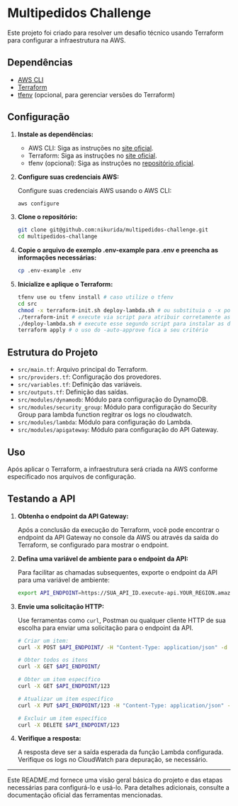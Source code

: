 # Multipedidos Challenge

Este projeto foi criado para resolver um desafio técnico usando Terraform para configurar a infraestrutura na AWS.

## Dependências

- [AWS CLI](https://aws.amazon.com/cli/)
- [Terraform](https://www.terraform.io/)
- [tfenv](https://github.com/tfutils/tfenv) (opcional, para gerenciar versões do Terraform)

## Configuração

1. **Instale as dependências:**

   - AWS CLI: Siga as instruções no [site oficial](https://docs.aws.amazon.com/cli/latest/userguide/getting-started-install.html).
   - Terraform: Siga as instruções no [site oficial](https://learn.hashicorp.com/tutorials/terraform/install-cli).
   - tfenv (opcional): Siga as instruções no [repositório oficial](https://github.com/tfutils/tfenv).

2. **Configure suas credenciais AWS:**

   Configure suas credenciais AWS usando o AWS CLI:

   ```sh
   aws configure

3. **Clone o repositório:**

   ```sh
   git clone git@github.com:nikurida/multipedidos-challenge.git
   cd multipedidos-challange

4. **Copie o arquivo de exemplo .env-example para .env e preencha as informações necessárias:**

   ```sh
   cp .env-example .env

5. **Inicialize e aplique o Terraform:**

   ```sh
   tfenv use ou tfenv install # caso utilize o tfenv
   cd src
   chmod -x terraform-init.sh deploy-lambda.sh # ou substituia o -x por 777 
   ./terraform-init # execute via script para atribuir corretamente as variaveis ambiente e criar o arquivo .tfvars.json para alocação automatica das variaveis
   ./deploy-lambda.sh # execute esse segundo script para instalar as dependencias para função lambda corretamente e criar o arquivo .zip para upload na aws
   terraform apply # o uso do -auto-approve fica a seu critério

## Estrutura do Projeto

- `src/main.tf`: Arquivo principal do Terraform.
- `src/providers.tf`: Configuração dos provedores.
- `src/variables.tf`: Definição das variáveis.
- `src/outputs.tf`: Definição das saídas.
- `src/modules/dynamodb`: Módulo para configuração do DynamoDB.
- `src/modules/security_group`: Módulo para configuração do Security Group para lambda function regitrar os logs no cloudwatch.
- `src/modules/lambda`: Módulo para configuração do Lambda.
- `src/modules/apigateway`: Módulo para configuração do API Gateway.

## Uso

Após aplicar o Terraform, a infraestrutura será criada na AWS conforme especificado nos arquivos de configuração.

## Testando a API

1. **Obtenha o endpoint da API Gateway:**

   Após a conclusão da execução do Terraform, você pode encontrar o endpoint da API Gateway no console da AWS ou através da saída do Terraform, se configurado para mostrar o endpoint.

2. **Defina uma variável de ambiente para o endpoint da API:**

   Para facilitar as chamadas subsequentes, exporte o endpoint da API para uma variável de ambiente:

   ```sh
   export API_ENDPOINT=https://SUA_API_ID.execute-api.YOUR_REGION.amazonaws.com

3. **Envie uma solicitação HTTP:**

   Use ferramentas como `curl`, Postman ou qualquer cliente HTTP de sua escolha para enviar uma solicitação para o endpoint da API.

   ```sh
   # Criar um item:
   curl -X POST $API_ENDPOINT/ -H "Content-Type: application/json" -d '{"id": "123", "name": "ItemName"}'

   # Obter todos os itens
   curl -X GET $API_ENDPOINT/

   # Obter um item específico
   curl -X GET $API_ENDPOINT/123

   # Atualizar um item específico
   curl -X PUT $API_ENDPOINT/123 -H "Content-Type: application/json" -d '{"name": "UpdatedName"}'

   # Excluir um item específico
   curl -X DELETE $API_ENDPOINT/123
   ```

4. **Verifique a resposta:**

   A resposta deve ser a saída esperada da função Lambda configurada. Verifique os logs no CloudWatch para depuração, se necessário.

---

Este README.md fornece uma visão geral básica do projeto e das etapas necessárias para configurá-lo e usá-lo. Para detalhes adicionais, consulte a documentação oficial das ferramentas mencionadas.
